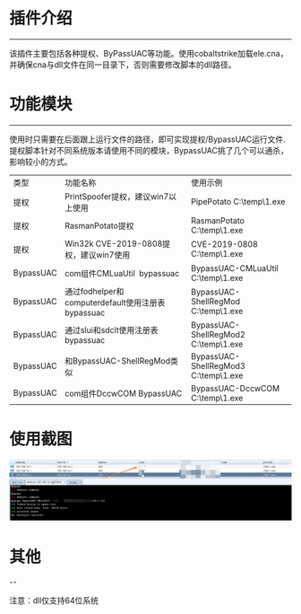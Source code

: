 # 插件介绍
----

该插件主要包括各种提权、ByPassUAC等功能。使用cobaltstrike加载ele.cna，并确保cna与dll文件在同一目录下，否则需要修改脚本的dll路径。

# 功能模块
----

使用时只需要在后面跟上运行文件的路径，即可实现提权/BypassUAC运行文件.
提权脚本针对不同系统版本请使用不同的模块，BypassUAC挑了几个可以通杀，影响较小的方式。

|     |     |     |
| --- | --- | --- |
| 类型  | 功能名称 | 使用示例 |
| 提权  | PrintSpoofer提权，建议win7以上使用 | PipePotato  C:\\temp\\1.exe |
| 提权  | RasmanPotato提权 | RasmanPotato C:\\temp\\1.exe |
| 提权  | Win32k CVE-2019-0808提权，建议win7使用 | CVE-2019-0808 C:\\temp\\1.exe |
| BypassUAC | com组件CMLuaUtil  bypassuac | BypassUAC-CMLuaUtil C:\\temp\\1.exe |
| BypassUAC | 通过fodhelper和computerdefault使用注册表bypassuac | BypassUAC-ShellRegMod C:\\temp\\1.exe |
| BypassUAC | 通过slui和sdclt使用注册表bypassuac | BypassUAC-ShellRegMod2 C:\\temp\\1.exe |
| BypassUAC | 和BypassUAC-ShellRegMod类似 | BypassUAC-ShellRegMod3 C:\\temp\\1.exe |
| BypassUAC | com组件DccwCOM BypassUAC | BypassUAC-DccwCOM C:\\temp\\1.exe |

# 使用截图
![](img/img.jpg)

# 其他
--

注意：dll仅支持64位系统